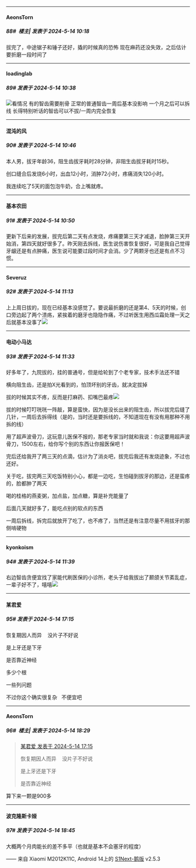 ﻿
*****

####  AeonsTorn  
##### 88#         楼主| 发表于 2024-5-14 10:18

拔完了，中途锯子和锤子还好，撬的时候真的恐怖
现在麻药还没失效，之后估计要折磨一段时间了


*****

####  loadinglab  
##### 89#       发表于 2024-5-14 10:38

<img src="https://static.saraba1st.com/image/smiley/face2017/067.png" referrerpolicy="no-referrer">看情况 有的智齿需要削骨 正常的普通智齿一周后基本没影响 一个月之后可以拆线 长得特别听话的智齿可以不拔/一周内完全恢复


*****

####  混沌的风  
##### 90#       发表于 2024-5-14 10:46

本人男，拔牙年龄36，阻生齿拔牙耗时28分钟，非阻生齿拔牙耗时15秒。

创口缝合后发烧6小时，出血12小时，消肿72小时，疼痛消失120小时。

我连续吃了5天的面包泡牛奶，合上嘴就疼。


*****

####  基本农田  
##### 91#       发表于 2024-5-14 10:50

更新下后来的发展，拔完后第二天有点发烧，疼痛要第三天才减退，脸肿第三天开始消，第四天就好很多了。昨天刚去拆线，医生说伤害恢复很好，可是我自己觉得牙龈还是有点肿痛，医生说可能要过段时间才会消。少了两颗牙也还是有点不习惯。


*****

####  Severuz  
##### 92#       发表于 2024-5-14 11:13

上上周日拔的，现在已经基本没感觉了。要说最折磨的还是第4、5天的时候，创口旁边起了两个溃疡，紧挨着的磨牙也隐隐作痛，不过听医生用西瓜霜处理一天之后就基本没事了<img src="https://static.saraba1st.com/image/smiley/face2017/015.png" referrerpolicy="no-referrer">


*****

####  电动小马达  
##### 93#       发表于 2024-5-14 11:33

好多年了，九院拔的，挂的普通号，但是给轮到了个老专家，技术手法还不错

横向阻生齿，还是拍X光看到的，怕顶坏别的牙齿，就决定拔掉

拔的时候其实不疼，反而是打麻药、扣嘴巴最疼<img src="https://static.saraba1st.com/image/smiley/face2017/255.png" referrerpolicy="no-referrer">

拔的时候叮叮咣咣一阵敲，算是蛮快，因为是没长出来的阻生齿，所以拔完后缝了几针，一周后去拆得线（是的，当时还是要拆线的，不知道现在有没有用那种不用拆的线）

用了超声波骨刀，这玩意儿医保不报的，那老专家当时就和我说：你这要用超声波骨刀，1500左右，给你写个别的东西让你报医保吧！ 

完后还给我开了两三天的点滴，估计为了消炎吧，拔完后我还有发烧迹象，不过也还好。

关于吃，拔完两三天吃饭特别小心，都是一边吃，生怕碰到拔牙的那边，还是蛮疼的，脸都肿了两天

喝的桂格的燕麦粥，加点盐，加点糖，算是补充能量了

后面几天就好多了，能吃点别的软点的东西

一周后拆线，拆完后就放开了吃了，也不疼了，当然还是有注意尽量不用拔牙的那侧啃硬物


*****

####  kyonkoism  
##### 94#       发表于 2024-5-14 11:39

右边智齿贪便宜找了家能代刷医保的小诊所，老头子给我拔出了颞颌关节紊乱症，一辈子好不了，嘻嘻<img src="https://static.saraba1st.com/image/smiley/face2017/001.png" referrerpolicy="no-referrer">


*****

####  某君爱  
##### 95#       发表于 2024-5-14 17:15

恢复期因人而异    没片子不好说   

是上牙还是下牙

是否靠近神经

多少个根

一些列问题

不过你这个确实很复杂   不便宜吧


*****

####  AeonsTorn  
##### 96#         楼主| 发表于 2024-5-14 18:29

<blockquote><a href="httphttps://bbs.saraba1st.com/2b/forum.php?mod=redirect&amp;goto=findpost&amp;pid=64918204&amp;ptid=2182734" target="_blank">某君爱 发表于 2024-5-14 17:15</a>

恢复期因人而异    没片子不好说   

是上牙还是下牙

是否靠近神经</blockquote>
算下来一颗是900多


*****

####  波克隆斯卡娅  
##### 97#       发表于 2024-5-14 18:45

大概两个月肉能长的差不多平（也就是基本不会塞牙的程度）

—— 来自 Xiaomi M2012K11C, Android 14上的 [S1Next-鹅版](https://github.com/ykrank/S1-Next/releases) v2.5.3

